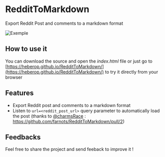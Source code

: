 # RedditToMarkdown
Export Reddit Post and comments to a markdown format

![Exemple](https://raw.githubusercontent.com/heberop/RedditToMarkdown/master/exemple.png)

## How to use it

You can download the source and open the *index.html* file or just go to [https://heberop.github.io/RedditToMarkdown/](https://heberop.github.io/RedditToMarkdown/) to try it directly from your browser

## Features

- Export Reddit post and comments to a markdown format
- Listen to `url=<reddit_post_url>` query parameter to automatically load the post (thanks to [@charmsRace](https://github.com/charmsRace) : https://github.com/farnots/RedditToMarkdown/pull/2)

## Feedbacks

Feel free to share the project and send feeback to improve it ! 
